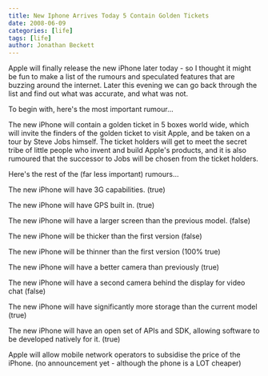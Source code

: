 ```yaml
---
title: New Iphone Arrives Today 5 Contain Golden Tickets
date: 2008-06-09
categories: [life]
tags: [life]
author: Jonathan Beckett
---
```


Apple will finally release the new iPhone later today - so I thought it might be fun to make a list of the rumours and speculated features that are buzzing around the internet. Later this evening we can go back through the list and find out what was accurate, and what was not.

To begin with, here's the most important rumour...

The new iPhone will contain a golden ticket in 5 boxes world wide, which will invite the finders of the golden ticket to visit Apple, and be taken on a tour by Steve Jobs himself. The ticket holders will get to meet the secret tribe of little people who invent and build Apple's products, and it is also rumoured that the successor to Jobs will be chosen from the ticket holders.

Here's the rest of the (far less important) rumours...

The new iPhone will have 3G capabilities. (true)

The new iPhone will have GPS built in. (true)

The new iPhone will have a larger screen than the previous model. (false)

The new iPhone will be thicker than the first version (false)

The new iPhone will be thinner than the first version (100% true)

The new iPhone will have a better camera than previously (true)

The new iPhone will have a second camera behind the display for video chat (false)

The new iPhone will have significantly more storage than the current model (true)

The new iPhone will have an open set of APIs and SDK, allowing software to be developed natively for it. (true)

Apple will allow mobile network operators to subsidise the price of the iPhone. (no announcement yet - although the phone is a LOT cheaper)